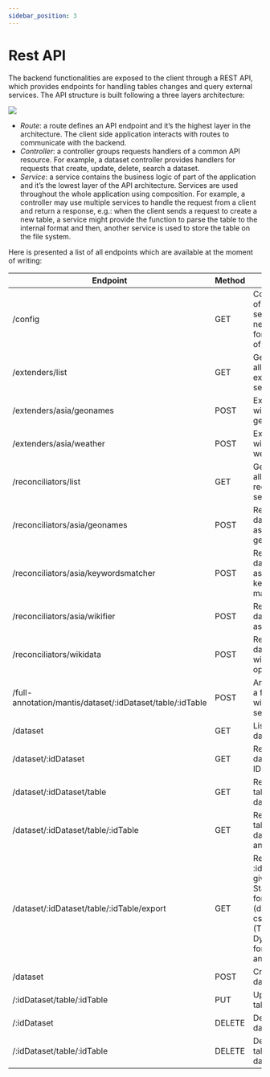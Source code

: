 ```yaml
---
sidebar_position: 3
---
```


# Rest API
The backend functionalities are exposed to the client through a REST
API, which provides endpoints for handling tables changes and query external
services. The API structure is built following a three layers architecture:

<div style={{textAlign: 'center'}}>
  <img src="/I2T-docs/img/layers-backend.png" />
</div>

- *Route*: a route defines an API endpoint and it’s the highest layer in
the architecture. The client side application interacts with routes to
communicate with the backend.
- *Controller*: a controller groups requests handlers of a common API resource. For example, a dataset controller provides handlers for requests
that create, update, delete, search a dataset.
- *Service*: a service contains the business logic of part of the application
and it’s the lowest layer of the API architecture. Services are used
throughout the whole application using composition. For example, a
controller may use multiple services to handle the request from a client
and return a response, e.g.: when the client sends a request to create
a new table, a service might provide the function to parse the table to
the internal format and then, another service is used to store the table
on the file system.


Here is presented a list of all endpoints which are available at the moment of writing:

| Endpoint      | Method | Return |
| ----------- | ----------- | ---
| /config      | GET       | Configuration of dynamic services necessary for the setup of the UI     |
| /extenders/list      | GET       | Get a list of all available extension services     |
| /extenders/asia/geonames      | POST       | Extend data with asia geonames     |
| /extenders/asia/weather      | POST       | Extend data with asia weather     |
| /reconciliators/list      | GET       | Get a list of all available reconciliators services     |
| /reconciliators/asia/geonames      | POST       | Reconciliate data with asia geonames     |
| /reconciliators/asia/keywordsmatcher      | POST       | Reconciliate data with asia keywords matcher     |
| /reconciliators/asia/wikifier      | POST       | Reconciliate data with asia wikifier    |
| /reconciliators/wikidata      | POST       | Reconciliate data with wikidata open refine    |
| /full-annotation/mantis/dataset/:idDataset/table/:idTable      | POST       | Annotation of a full table with Mantis service    |
| /dataset   | GET        | List of all datasets       |
| /dataset/:idDataset   | GET        | Return a dataset by its ID      |
| /dataset/:idDataset/table   | GET        | Return all tables of a dataset     |
| /dataset/:idDataset/table/:idTable   | GET        | Return a table by its dataset ID and table ID   |
| /dataset/:idDataset/table/:idTable/export   | GET        | Return the :idTable in a given format. Static formats: json (default), csv, and rdf (TBD). Dynemic formats: py and ipynb.   |
| /dataset   | POST        | Create a new dataset   |
| /:idDataset/table/:idTable   | PUT        | Update a table   |
| /:idDataset   | DELETE        | Delete a dataset   |
| /:idDataset/table/:idTable  | DELETE        | Delete a table of a dataset   |

